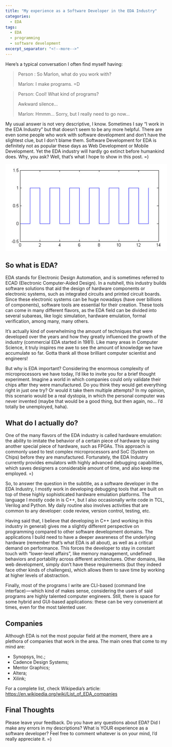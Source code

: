```yaml
---
title: "My experience as a Software Developer in the EDA Industry"
categories:
  - EDA
tags:
  - EDA
  - programming
  - software development
excerpt_separator: "<!--more-->"
---
```


Here’s a typical conversation I often find myself having:

> Person : So Marlon, what do you work with?
>
> Marlon: I make programs. =D
<!--more-->
>
> Person: Cool! What kind of programs?
>
> Awkward silence…
>
> Marlon: Hmmm… Sorry, but I really need to go now…



My usual answer is not very descriptive, I know. Sometimes I say “I work in the EDA Industry” but that doesn’t seem to be any more helpful. There are even some people who work with software development and don’t have the slightest clue, but I don’t blame them. Software Development for EDA is definitely not as popular these days as Web Development or Mobile Development. Yet the EDA industry will hardly go extinct before humankind does. Why, you ask? Well, that’s what I hope to show in this post. =)

![](/assets/images/waveform.jpg)

## So what is EDA?
EDA stands for Electronic Design Automation, and is sometimes referred to ECAD (Electronic Computer-Aided Design). In a nutshell, this industry builds software solutions that aid the design of hardware components or electronic systems, such as integrated circuits and printed circuit boards. Since these electronic systems can be huge nowadays (have over billions of components), software tools are essential for their creation. These tools can come in many different flavors, as the EDA field can be divided into several subareas, like logic simulation, hardware emulation, formal verification, among many, many others.

It’s actually kind of overwhelming the amount of techniques that were developed over the years and how they greatly influenced the growth of the industry (commercial EDA started in 1981). Like many areas in Computer Science, it truly inspires me awe to see the amount of knowledge we have accumulate so far. Gotta thank all those brilliant computer scientist and engineers!

But why is EDA important? Considering the enormous complexity of microprocessors we have today, I’d like to invite you for a brief thought experiment. Imagine a world in which companies could only validate their chips after they were manufactured. Do you think they would get everything right in just one try? Or would it take them multiple attempts? In my opinion, this scenario would be a real dystopia, in which the personal computer was never invented (maybe that would be a good thing, but then again, no… I’d totally be unemployed, haha).



## What do I actually do?
One of the many flavors of the EDA industry is called hardware emulation: the ability to imitate the behavior of a certain piece of hardware by using another special piece of hardware, such as FPGAs. This approach is commonly used to test complex microprocessors and SoC (System on Chips) before they are manufactured. Fortunately, the EDA Industry currently provides emulators with highly advanced debugging capabilities, which saves designers a considerable amount of time, and also keep me employed. =)

So, to answer the question in the subtitle, as a software developer in the EDA Industry, I mostly work in developing debugging tools that are built on top of these highly sophisticated hardware emulation platforms. The language I mostly code in is C++, but I also occasionally write code in TCL, Verilog and Python. My daily routine also involves activities that are common to any developer: code review, version control, testing, etc.

Having said that, I believe that developing in C++ (and working in this industry in general) gives me a slightly different perspective on programming compared to other software development domains. The applications I build need to have a deeper awareness of the underlying hardware (remember that’s what EDA is all about), as well as a critical demand on performance. This forces the developer to stay in constant touch with “lower-level affairs”, like memory management, undefined behaviors and portability across different architectures. Other domains, like web development, simply don’t have these requirements (but they indeed face other kinds of challenges), which allows them to save time by working at higher levels of abstraction.

Finally, most of the programs I write are CLI-based (command line interface) — which kind of makes sense, considering the users of said programs are highly talented computer engineers. Still, there is space for some hybrid and GUI-based applications: these can be very convenient at times, even for the most talented user.



## Companies
Although EDA is not the most popular field at the moment, there are a plethora of companies that work in the area. The main ones that come to my mind are:

- Synopsys, Inc.;
- Cadence Design Systems;
- Mentor Graphics;
- Altera;
- Xilink;

For a complete list, check Wikipedia’s article: <https://en.wikipedia.org/wiki/List_of_EDA_companies>


## Final Thoughts
Please leave your feedback. Do you have any questions about EDA? Did I make any errors in my descriptions? What is YOUR experience as a software developer? Feel free to comment whatever is on your mind, I’d really appreciate it. =)
